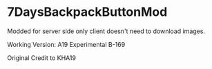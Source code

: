 # 7DaysBackpackButtonMod

Modded for server side only client doesn't need to download images. 

Working Version: A19 Experimental B-169

Original Credit to KHA19
